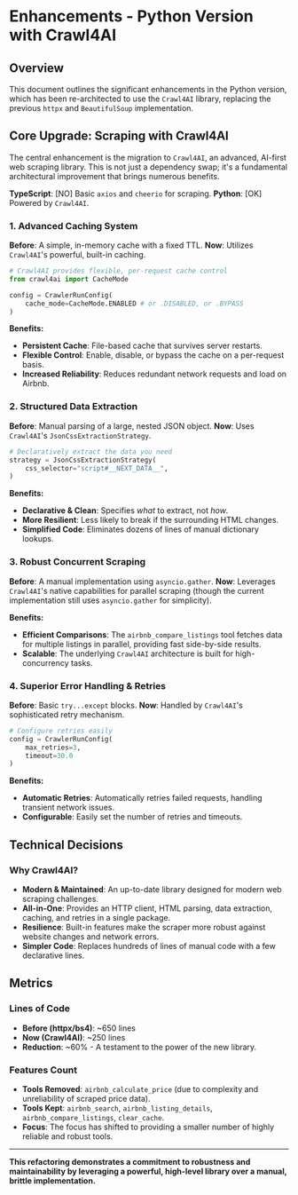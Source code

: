 # Enhancements - Python Version with Crawl4AI

## Overview
This document outlines the significant enhancements in the Python version, which has been re-architected to use the `Crawl4AI` library, replacing the previous `httpx` and `BeautifulSoup` implementation.

## Core Upgrade: Scraping with Crawl4AI

The central enhancement is the migration to `Crawl4AI`, an advanced, AI-first web scraping library. This is not just a dependency swap; it's a fundamental architectural improvement that brings numerous benefits.

**TypeScript**: [NO] Basic `axios` and `cheerio` for scraping.
**Python**: [OK] Powered by `Crawl4AI`.

### 1. Advanced Caching System
**Before**: A simple, in-memory cache with a fixed TTL.
**Now**: Utilizes `Crawl4AI`'s powerful, built-in caching.

```python
# Crawl4AI provides flexible, per-request cache control
from crawl4ai import CacheMode

config = CrawlerRunConfig(
    cache_mode=CacheMode.ENABLED # or .DISABLED, or .BYPASS
)
```

**Benefits:**
- **Persistent Cache**: File-based cache that survives server restarts.
- **Flexible Control**: Enable, disable, or bypass the cache on a per-request basis.
- **Increased Reliability**: Reduces redundant network requests and load on Airbnb.

### 2. Structured Data Extraction
**Before**: Manual parsing of a large, nested JSON object.
**Now**: Uses `Crawl4AI`'s `JsonCssExtractionStrategy`.

```python
# Declaratively extract the data you need
strategy = JsonCssExtractionStrategy(
    css_selector="script#__NEXT_DATA__",
)
```

**Benefits:**
- **Declarative & Clean**: Specifies *what* to extract, not *how*.
- **More Resilient**: Less likely to break if the surrounding HTML changes.
- **Simplified Code**: Eliminates dozens of lines of manual dictionary lookups.

### 3. Robust Concurrent Scraping
**Before**: A manual implementation using `asyncio.gather`.
**Now**: Leverages `Crawl4AI`'s native capabilities for parallel scraping (though the current implementation still uses `asyncio.gather` for simplicity).

**Benefits:**
- **Efficient Comparisons**: The `airbnb_compare_listings` tool fetches data for multiple listings in parallel, providing fast side-by-side results.
- **Scalable**: The underlying `Crawl4AI` architecture is built for high-concurrency tasks.

### 4. Superior Error Handling & Retries
**Before**: Basic `try...except` blocks.
**Now**: Handled by `Crawl4AI`'s sophisticated retry mechanism.

```python
# Configure retries easily
config = CrawlerRunConfig(
    max_retries=3,
    timeout=30.0
)
```

**Benefits:**
- **Automatic Retries**: Automatically retries failed requests, handling transient network issues.
- **Configurable**: Easily set the number of retries and timeouts.

## Technical Decisions

### Why Crawl4AI?
- **Modern & Maintained**: An up-to-date library designed for modern web scraping challenges.
- **All-in-One**: Provides an HTTP client, HTML parsing, data extraction, caching, and retries in a single package.
- **Resilience**: Built-in features make the scraper more robust against website changes and network errors.
- **Simpler Code**: Replaces hundreds of lines of manual code with a few declarative lines.

## Metrics

### Lines of Code
- **Before (httpx/bs4)**: ~650 lines
- **Now (Crawl4AI)**: ~250 lines
- **Reduction**: ~60% - A testament to the power of the new library.

### Features Count
- **Tools Removed**: `airbnb_calculate_price` (due to complexity and unreliability of scraped price data).
- **Tools Kept**: `airbnb_search`, `airbnb_listing_details`, `airbnb_compare_listings`, `clear_cache`.
- **Focus**: The focus has shifted to providing a smaller number of highly reliable and robust tools.

---

**This refactoring demonstrates a commitment to robustness and maintainability by leveraging a powerful, high-level library over a manual, brittle implementation.**
